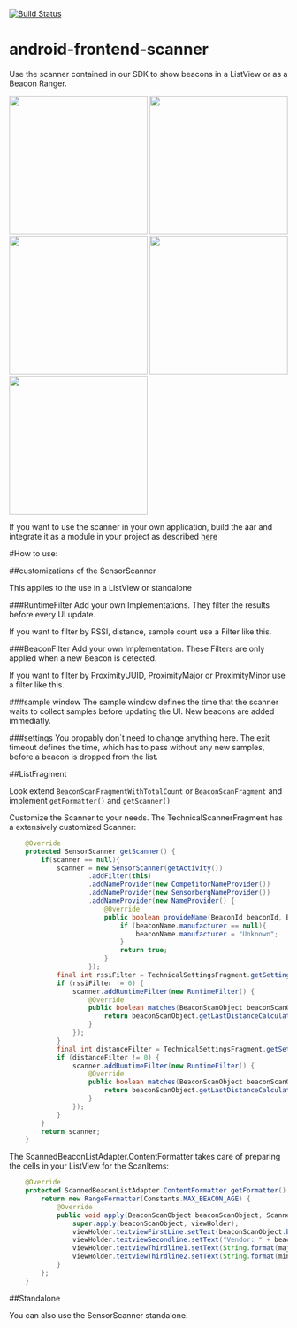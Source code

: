 [![Build Status](https://travis-ci.org/sensorberg-dev/android-frontend-scanner.svg?branch=master)](https://travis-ci.org/sensorberg-dev/android-frontend-scanner)

# android-frontend-scanner
Use the scanner contained in our SDK to show beacons in a ListView or as a Beacon Ranger.

<img src="https://raw.githubusercontent.com/sensorberg-dev/android-frontend-scanner/master/documentation/screenshots/screenshot0.png" width="250">
<img src="https://raw.githubusercontent.com/sensorberg-dev/android-frontend-scanner/master/documentation/screenshots/screenshot1.png" width="250">
<img src="https://raw.githubusercontent.com/sensorberg-dev/android-frontend-scanner/master/documentation/screenshots/screenshot2.png" width="250">
<img src="https://raw.githubusercontent.com/sensorberg-dev/android-frontend-scanner/master/documentation/screenshots/screenshot3.png" width="250">
<img src="https://raw.githubusercontent.com/sensorberg-dev/android-frontend-scanner/master/documentation/screenshots/screenshot4.png" width="250">

If you want to use the scanner in your own application, build the aar and integrate it as a module in your project as described [here](http://tools.android.com/tech-docs/new-build-system/tips#TOC-Handling-transitive-dependencies-for-local-artifacts-jars-and-aar-)

#How to use:

##customizations of the SensorScanner

This applies to the use in a ListView or standalone

###RuntimeFilter
Add your own Implementations. They filter the results before every UI update. 

If you want to filter by RSSI, distance, sample count use a Filter like this.

###BeaconFilter
Add your own Implementation. These Filters are only applied when a new Beacon is detected.

If you want to filter by ProximityUUID, ProximityMajor or ProximityMinor use a filter like this.

###sample window
The sample window defines the time that the scanner waits to collect samples before updating the UI. New beacons are added immediatly.

###settings
You propably don´t need to change anything here. The exit timeout defines the time, which has to pass without any new samples, before a beacon is dropped from the list.


##ListFragment

Look extend ```BeaconScanFragmentWithTotalCount``` or ```BeaconScanFragment``` and implement ```getFormatter()``` and ```getScanner()```

Customize the Scanner to your needs. The TechnicalScannerFragment has a extensively customized Scanner:

```java
	@Override
    protected SensorScanner getScanner() {
        if(scanner == null){
            scanner = new SensorScanner(getActivity())
                    .addFilter(this)
                    .addNameProvider(new CompetitorNameProvider())
                    .addNameProvider(new SensorbergNameProvider())
                    .addNameProvider(new NameProvider() {
                        @Override
                        public boolean provideName(BeaconId beaconId, BeaconName beaconName) {
                            if (beaconName.manufacturer == null){
                                beaconName.manufacturer = "Unknown";
                            }
                            return true;
                        }
                    });
            final int rssiFilter = TechnicalSettingsFragment.getSetting(getActivity(), TechnicalSettingsFragment.SCANNER_LIMIT_RSSI);
            if (rssiFilter != 0) {
                scanner.addRuntimeFilter(new RuntimeFilter() {
                    @Override
                    public boolean matches(BeaconScanObject beaconScanObject) {
                        return beaconScanObject.getLastDistanceCalculation().rssi.min > -rssiFilter;
                    }
                });
            }
            final int distanceFilter = TechnicalSettingsFragment.getSetting(getActivity(), TechnicalSettingsFragment.SCANNER_LIMIT_METERS);
            if (distanceFilter != 0) {
                scanner.addRuntimeFilter(new RuntimeFilter() {
                    @Override
                    public boolean matches(BeaconScanObject beaconScanObject) {
                        return beaconScanObject.getLastDistanceCalculation().distanceInMeters < distanceFilter;
                    }
                });
            }
        }
        return scanner;
    }
```

The ScannedBeaconListAdapter.ContentFormatter takes care of preparing the cells in your ListView for the ScanItems:

```java
	@Override
    protected ScannedBeaconListAdapter.ContentFormatter getFormatter() {
        return new RangeFormatter(Constants.MAX_BEACON_AGE) {
            @Override
            public void apply(BeaconScanObject beaconScanObject, ScannedBeaconListAdapter.ViewHolder viewHolder) {
                super.apply(beaconScanObject, viewHolder);
                viewHolder.textviewFirstLine.setText(beaconScanObject.beaconName.name);
                viewHolder.textviewSecondline.setText("Vendor: " + beaconScanObject.beaconName.manufacturer);
                viewHolder.textviewThirdline1.setText(String.format(majorFormat, beaconScanObject.beaconId.getMajorId()));
                viewHolder.textviewThirdline2.setText(String.format(minorFormat, beaconScanObject.beaconId.getMinorId()));
            }
        };
    }
```

##Standalone

You can also use the SensorScanner standalone.


